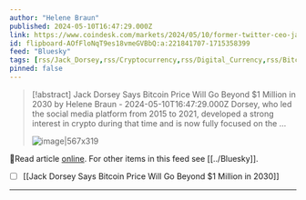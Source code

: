```yaml
---
author: "Helene Braun"
published: 2024-05-10T16:47:29.000Z
link: https://www.coindesk.com/markets/2024/05/10/former-twitter-ceo-jack-dorsey-says-bitcoin-will-go-beyond-1-million-in-2030/
id: flipboard-AOfFloNqT9es18vmeGVBbQ:a:221841707-1715358399
feed: "Bluesky"
tags: [rss/Jack_Dorsey,rss/Cryptocurrency,rss/Digital_Currency,rss/Bitcoin,rss/Bluesky]
pinned: false
---
```

> [!abstract] Jack Dorsey Says Bitcoin Price Will Go Beyond $1 Million in 2030 by Helene Braun - 2024-05-10T16:47:29.000Z
> Dorsey, who led the social media platform from 2015 to 2021, developed a strong interest in crypto during that time and is now fully focused on the …
>
> ![image|567x319](https://ic-cdn.flipboard.com/coindesk.com/1a47910baa80e3351083e65e01cda0704f543404/_large.jpeg)

🔗Read article [online](https://www.coindesk.com/markets/2024/05/10/former-twitter-ceo-jack-dorsey-says-bitcoin-will-go-beyond-1-million-in-2030/). For other items in this feed see [[../Bluesky]].

- [ ] [[Jack Dorsey Says Bitcoin Price Will Go Beyond $1 Million in 2030]]
- - -


